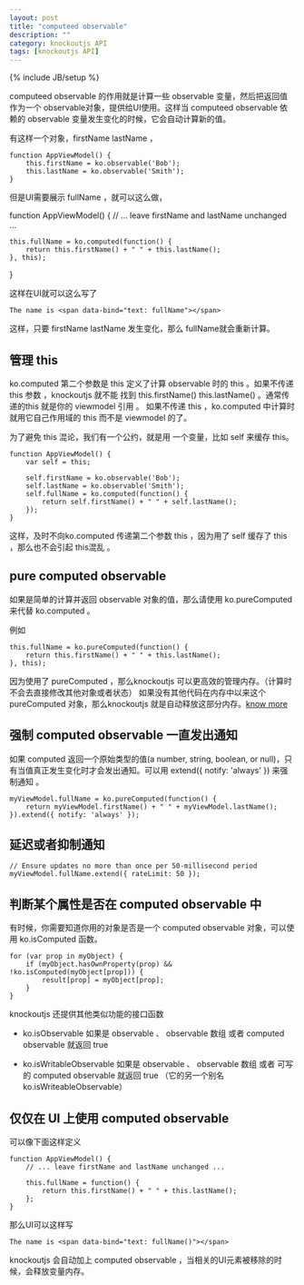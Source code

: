 ```yaml
---
layout: post
title: "computeed observable"
description: ""
category: knockoutjs API
tags: [knockoutjs API]
---
```

{% include JB/setup %}

computeed observable 的作用就是计算一些 observable 变量，然后把返回值作为一个 observable对象，提供给UI使用。这样当 computeed observable 依赖的 observable 变量发生变化的时候，它会自动计算新的值。

有这样一个对象，firstName lastName ，

	function AppViewModel() {
	    this.firstName = ko.observable('Bob');
	    this.lastName = ko.observable('Smith');
	}

但是UI需要展示 fullName ，就可以这么做，

function AppViewModel() {
    // ... leave firstName and lastName unchanged ...
 
    this.fullName = ko.computed(function() {
        return this.firstName() + " " + this.lastName();
    }, this);
}

这样在UI就可以这么写了

	The name is <span data-bind="text: fullName"></span>

这样，只要 firstName lastName 发生变化，那么 fullName就会重新计算。


## 管理 this

ko.computed 第二个参数是 this 定义了计算 observable 时的 this 。如果不传递 this 参数 ，knockoutjs 就不能 找到 this.firstName() this.lastName() 。通常传递的this 就是你的 viewmodel 引用 。 如果不传递 this ，ko.computed 中计算时就用它自己作用域的 this 而不是 viewmodel 的了。

为了避免 this 混论，我们有一个公约，就是用 一个变量，比如 self 来缓存 this。

	function AppViewModel() {
	    var self = this;
	 
	    self.firstName = ko.observable('Bob');
	    self.lastName = ko.observable('Smith');
	    self.fullName = ko.computed(function() {
	        return self.firstName() + " " + self.lastName();
	    });
	}

这样，及时不向ko.computed 传递第二个参数 this ，因为用了 self 缓存了 this ，那么也不会引起 this混乱 。


## pure computed observable 

如果是简单的计算并返回 observable 对象的值，那么请使用 ko.pureComputed 来代替 ko.computed 。

例如

	this.fullName = ko.pureComputed(function() {
	    return this.firstName() + " " + this.lastName();
	}, this);

因为使用了 pureComputed ，那么knockoutjs 可以更高效的管理内存。（计算时不会去直接修改其他对象或者状态）
如果没有其他代码在内存中以来这个 pureComputed 对象，那么knockoutjs 就是自动释放这部分内存。[know more](http://knockoutjs.com/documentation/computed-pure.html)

## 强制 computed observable 一直发出通知

如果 computed 返回一个原始类型的值(a number, string, boolean, or null)，只有当值真正发生变化时才会发出通知。可以用 extend({ notify: 'always' }) 来强制通知 。

	myViewModel.fullName = ko.pureComputed(function() {
	    return myViewModel.firstName() + " " + myViewModel.lastName();
	}).extend({ notify: 'always' });


## 延迟或者抑制通知

	// Ensure updates no more than once per 50-millisecond period
	myViewModel.fullName.extend({ rateLimit: 50 });

## 判断某个属性是否在 computed observable 中

有时候，你需要知道你用的对象是否是一个 computed observable 对象，可以使用  ko.isComputed 函数。

	for (var prop in myObject) {
	    if (myObject.hasOwnProperty(prop) && !ko.isComputed(myObject[prop])) {
	        result[prop] = myObject[prop];
	    }
	}

knockoutjs 还提供其他类似功能的接口函数

+ ko.isObservable 如果是 observable 、 observable 数组 或者 computed observable 就返回 true

+ ko.isWritableObservable 如果是 observable 、 observable 数组 或者 可写的 computed observable 就返回 true （它的另一个别名 ko.isWriteableObservable）


## 仅仅在 UI 上使用 computed observable

可以像下面这样定义

	function AppViewModel() {
	    // ... leave firstName and lastName unchanged ...
	 
	    this.fullName = function() {
	        return this.firstName() + " " + this.lastName();
	    };
	}

那么UI可以这样写

	The name is <span data-bind="text: fullName()"></span>


knockoutjs 会自动加上 computed observable ，当相关的UI元素被移除的时候，会释放变量内存。





















